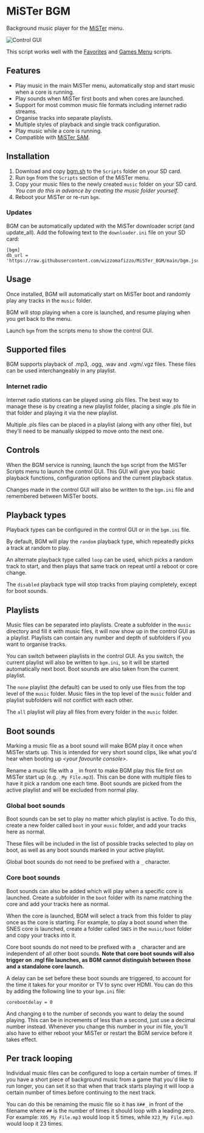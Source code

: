 # MiSTer BGM

Background music player for the [MiSTer](https://github.com/MiSTer-devel/Main_MiSTer/wiki) menu.

![Control GUI](https://github.com/wizzomafizzo/MiSTer_BGM/raw/main/images/gui.png)

This script works well with the [Favorites](https://github.com/wizzomafizzo/MiSTer_Favorites) and [Games Menu](https://github.com/wizzomafizzo/MiSTer_GamesMenu) scripts.

## Features

* Play music in the main MiSTer menu, automatically stop and start music when a core is running.
* Play sounds when MiSTer first boots and when cores are launched.
* Support for most common music file formats including internet radio streams.
* Organise tracks into separate playlists.
* Multiple styles of playback and single track configuration.
* Play music while a core is running.
* Compatible with [MiSTer SAM](https://github.com/mrchrisster/MiSTer_SAM).

## Installation

1. Download and copy [bgm.sh](https://github.com/wizzomafizzo/MiSTer_BGM/raw/main/bgm.sh) to the `Scripts` folder on your SD card.
2. Run `bgm` from the `Scripts` section of the MiSTer menu.
3. Copy your music files to the newly created `music` folder on your SD card. *You can do this in advance by creating the music folder yourself.*
4. Reboot your MiSTer or re-run `bgm`.

### Updates

BGM can be automatically updated with the MiSTer downloader script (and update_all). Add the following text to the `downloader.ini` file on your SD card:

```
[bgm]
db_url = 'https://raw.githubusercontent.com/wizzomafizzo/MiSTer_BGM/main/bgm.json'
```

## Usage

Once installed, BGM will automatically start on MiSTer boot and randomly play any tracks in the `music` folder.

BGM will stop playing when a core is launched, and resume playing when you get back to the menu.

Launch `bgm` from the scripts menu to show the control GUI.

## Supported files

BGM supports playback of .mp3, .ogg, .wav and .vgm/.vgz files. These files can be used interchangeably in any playlist.

### Internet radio

Internet radio stations can be played using .pls files. The best way to manage these is by creating a new playlist folder, placing a single .pls file in that folder and playing it via the new playlist.

Multiple .pls files can be placed in a playlist (along with any other file), but they'll need to be manually skipped to move onto the next one.

## Controls

When the BGM service is running, launch the `bgm` script from the MiSTer Scripts menu to launch the control GUI. This GUI will give you basic playback functions, configuration options and the current playback status.

Changes made in the control GUI will also be written to the `bgm.ini` file and remembered between MiSTer boots.

## Playback types

Playback types can be configured in the control GUI or in the `bgm.ini` file.

By default, BGM will play the `random` playback type, which repeatedly picks a track at random to play.

An alternate playback type called `loop` can be used, which picks a random track to start, and then plays that same track on repeat until a reboot or core change.

The `disabled` playback type will stop tracks from playing completely, except for boot sounds.

## Playlists

Music files can be separated into playlists. Create a subfolder in the `music` directory and fill it with music files, it will now show up in the control GUI as a playlist. Playlists can contain any number and depth of subfolders if you want to organise tracks.

You can switch between playlists in the control GUI. As you switch, the current playlist will also be written to `bgm.ini`, so it will be started automatically next boot. Boot sounds are also taken from the current playlist.

The `none` playlist (the default) can be used to only use files from the top level of the `music` folder. Music files in the top level of the `music` folder and playlist subfolders will not conflict with each other.

The `all` playlist will play all files from every folder in the `music` folder.


## Boot sounds

Marking a music file as a boot sound will make BGM play it once when MiSTer starts up. This is intended for very short sound clips, like what you'd hear when booting up *\<your favourite console\>*.

Rename a music file with a `_` in front to make BGM play this file first on MiSTer start up (e.g. `_My File.mp3`). This can be done with multiple files to have it pick a random one each time. Boot sounds are picked from the active playlist and will be excluded from normal play.

### Global boot sounds

Boot sounds can be set to play no matter which playlist is active. To do this, create a new folder called `boot` in your `music` folder, and add your tracks here as normal.

These files will be included in the list of possible tracks selected to play on boot, as well as any boot sounds marked in your active playlist.

Global boot sounds do not need to be prefixed with a `_` character.

### Core boot sounds

Boot sounds can also be added which will play when a specific core is launched. Create a subfolder in the `boot` folder with its name matching the core and add your tracks here as normal.

When the core is launched, BGM will select a track from this folder to play once as the core is starting. For example, to play a boot sound when the SNES core is launched, create a folder called `SNES` in the `music/boot` folder and copy your tracks into it.

Core boot sounds do not need to be prefixed with a `_` character and are independent of all other boot sounds. **Note that core boot sounds will also trigger on .mgl file launches, as BGM cannot distinguish between those and a standalone core launch.**

A delay can be set before these boot sounds are triggered, to account for the time it takes for your monitor or TV to sync over HDMI. You can do this by adding the following line to your `bgm.ini` file:
```
corebootdelay = 0
```
And changing `0` to the number of seconds you want to delay the sound playing. This can be in increments of less than a second, just use a decimal number instead. Whenever you change this number in your ini file, you'll also have to either reboot your MiSTer or restart the BGM service before it takes effect.

## Per track looping

Individual music files can be configured to loop a certain number of times. If you have a short piece of background music from a game that you'd like to run longer, you can set it so that when that track starts playing it will loop a certain number of times before continuing to the next track.

You can do this be renaming the music file so it has `X##_` in front of the filename where `##` is the number of times it should loop with a leading zero. For example: `X05_My File.mp3` would loop it 5 times, while `X23_My File.mp3` would loop it 23 times.